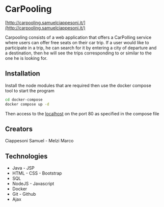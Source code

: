 # CarPooling

[http://carpooling.samuelciappesoni.it/](http://carpooling.samuelciappesoni.it/)

Carpooling consists of a web application that offers a CarPolling service where users can offer free seats on their car trip.
If a user would like to participate in a trip, he can search for it by entering a city of departure and a destination, then he will see the trips corresponding to or similar to the one he is looking for.

## Installation

Install the node modules that are required then use the docker compose tool to start the program

```bash
cd docker-compose
docker compose up -d
```

Then access to the [localhost](http://localhost) on the port 80 as specified in the compose file

## Creators

Ciappesoni Samuel - Melzi Marco

## Technologies

- Java - JSP
- HTML - CSS - Bootstrap
- SQL
- NodeJS - Javascript
- Docker
- Git - Github
- Ajax
